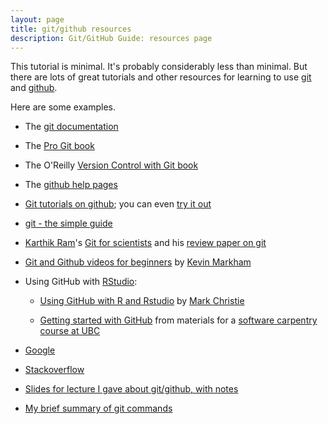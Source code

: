 ```yaml
---
layout: page
title: git/github resources
description: Git/GitHub Guide: resources page
---
```


This tutorial is minimal.  It's probably considerably less than
minimal.  But there are lots of great tutorials and other resources
for learning to use [git](http://git-scm.com) and
[github](http://github.com).

Here are some examples.

- The [git documentation](http://git-scm.com/documentation)

- The [Pro Git book](http://git-scm.com/book)

- The O'Reilly
  [Version Control with Git book](http://shop.oreilly.com/product/9780596520137.do)
  
- The [github help pages](https://help.github.com/)

- [Git tutorials on github](http://learn.github.com/); you can even
  [try it out](http://try.github.io/levels/1/challenges/1)

- [git - the simple guide](http://rogerdudler.github.io/git-guide/)

- [Karthik Ram](https://github.com/karthik)'s
  [Git for scientists](http://karthik.github.io/git_intro) and his
  [review paper on git](https://github.com/karthik/smb_git)

- [Git and Github videos for beginners](http://www.dataschool.io/git-and-github-videos-for-beginners/)
  by [Kevin Markham](http://www.dataschool.io/about/)

- Using GitHub with [RStudio](http://www.rstudio.com):
  
  - [Using GitHub with R and Rstudio](http://markrchristie.wordpress.com/2013/11/26/using-github-with-r-and-rstudio/)
    by [Mark Christie](http://markrchristie.wordpress.com/)

  - [Getting started with GitHub](http://jennybc.github.io/2014-05-12-ubc/ubc-r/session2.4_github.html)
    from materials for a
    [software carpentry](http://software-carpentry.org/)
    [course at UBC](http://jennybc.github.io/2014-05-12-ubc/)
    
- [Google](http://bit.ly/13lFEmG)

- [Stackoverflow](http://stackoverflow.com/questions/tagged/git)

- [Slides for lecture I gave about git/github, with notes](http://kbroman.org/Tools4RR/assets/lectures/04_git_withnotes.pdf)

- [My brief summary of git commands](https://github.com/kbroman/Tools4RR/tree/master/04_Git/GitCommands/git_notes.md)
